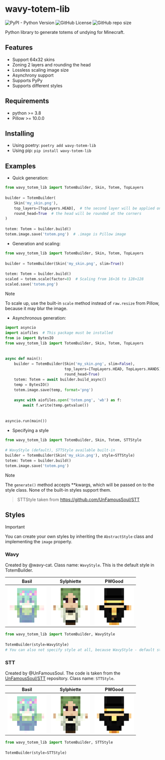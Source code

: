 # wavy-totem-lib

![PyPI - Python Version](https://img.shields.io/pypi/pyversions/wavy-totem-lib?style=for-the-badge&logo=Python&logoColor=white&label=Version&labelColor=1A222E&color=242B36&cacheSeconds=0)
![GitHub License](https://img.shields.io/github/license/wavy-cat/wavy-totem-lib?style=for-the-badge&labelColor=1A222E&color=242B36)
![GitHub repo size](https://img.shields.io/github/repo-size/wavy-cat/wavy-totem-lib?style=for-the-badge&logo=github&logoColor=white&labelColor=1A222E&color=242B36&cacheSeconds=0)

Python library to generate totems of undying for Minecraft.

## Features

* Support 64x32 skins
* Zoning 2 layers and rounding the head
* Lossless scaling image size
* Asynchrony support
* Supports PyPy
* Supports different styles

## Requirements

* python >= 3.8
* Pillow >= 10.0.0

## Installing

* Using poetry: `poetry add wavy-totem-lib`
* Using pip: `pip install wavy-totem-lib`

## Examples

* Quick generation:

```python
from wavy_totem_lib import TotemBuilder, Skin, Totem, TopLayers

builder = TotemBuilder(
    Skin('my_skin.png'),
    top_layers=[TopLayers.HEAD],  # the second layer will be applied only to the head
    round_head=True  # the head will be rounded at the corners
)

totem: Totem = builder.build()
totem.image.save('totem.png')  # .image is Pillow image
```

* Generation and scaling:

```python
from wavy_totem_lib import TotemBuilder, Skin, Totem, TopLayers

builder = TotemBuilder(Skin('my_skin.png', slim=True))

totem: Totem = builder.build()
scaled = totem.scale(factor=8)  # Scaling from 16×16 to 128×128
scaled.save('totem.png')
```

> [!NOTE]
> To scale up, use the built-in `scale` method instead of `raw.resize` from Pillow, because it may blur the image.

* Asynchronous generation:

```python
import asyncio
import aiofiles  # This package must be installed
from io import BytesIO
from wavy_totem_lib import TotemBuilder, Skin, Totem, TopLayers


async def main():
    builder = TotemBuilder(Skin('my_skin.png', slim=False),
                           top_layers=[TopLayers.HEAD, TopLayers.HANDS],
                           round_head=True)
    totem: Totem = await builder.build_async()
    temp = BytesIO()
    totem.image.save(temp, format='png')

    async with aiofiles.open('totem.png', 'wb') as f:
        await f.write(temp.getvalue())


asyncio.run(main())
```

* Specifying a style

```python
from wavy_totem_lib import TotemBuilder, Skin, Totem, STTStyle

# WavyStyle (default), STTStyle available built-in
builder = TotemBuilder(Skin('my_skin.png'), style=STTStyle)
totem: Totem = builder.build()
totem.image.save('totem.png')
```

> [!NOTE]
> The `generate()` method accepts **kwargs, which will be passed on to the style class. None of the built-in styles
> support them.

> STTStyle taken from https://github.com/UnFamousSoul/STT

## Styles

> [!IMPORTANT]
> You can create your own styles by inheriting the `AbstractStyle` class and implementing the `image` property.

### Wavy

Created by @wavy-cat.
Class name: `WavyStyle`.
This is the default style in TotemBuilder.

| Basil                           | Sylphiette                           | PWGood                           |
|---------------------------------|--------------------------------------|----------------------------------|
| ![Image](assets/basil_wavy.png) | ![Image](assets/sylphiette_wavy.png) | ![Image](assets/pwgood_wavy.png) |

```python
from wavy_totem_lib import TotemBuilder, WavyStyle

TotemBuilder(style=WavyStyle)
# You can also not specify style at all, because WavyStyle - default style
```

### STT

Created by @UnFamousSoul.
The code is taken from the [UnFamousSoul/STT](https://github.com/UnFamousSoul/STT) repository.
Class name: `STTStyle`.

| Basil                          | Sylphiette                          | PWGood                          |
|--------------------------------|-------------------------------------|---------------------------------|
| ![Image](assets/basil_stt.png) | ![Image](assets/sylphiette_stt.png) | ![Image](assets/pwgood_stt.png) |

```python
from wavy_totem_lib import TotemBuilder, STTStyle

TotemBuilder(style=STTStyle)
```